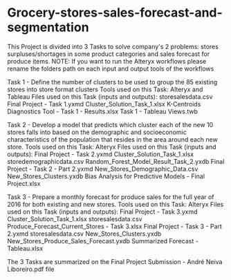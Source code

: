 # Grocery-stores-sales-forecast-and-segmentation
This Project is divided into 3 Tasks to solve company's 2 problems: stores surpluses/shortages in some product categories and sales forecast for produce items.
NOTE: If you want to run the Alteryx workflows please rename the folders path on each input and output tools of the workflows

Task 1 - Define the number of clusters to be used to group the 85 existing stores into store format clusters
  Tools used on this Task: Alteryx and Tableau
  Files used on this Task (inputs and outputs): 
		storesalesdata.csv
    Final Project - Task 1.yxmd
    Cluster_Solution_Task_1.xlsx
    K-Centroids Diagnostics Tool - Task 1 - Results.xlsx
    Task 1 - Tableau Views.twb
    
   
Task 2 - Develop a model that predicts which cluster each of the new 10 stores falls into based on the demographic and socioeconomic characteristics of the population that resides in the area around each new store.
  Tools used on this Task: Alteryx
  Files used on this Task (inputs and outputs):
    Final Project - Task 2.yxmd
    Cluster_Solution_Task_1.xlsx
    storedemographicdata.csv
    Random_Forest_Model_Result_Task_2.yxdb
    Final Project - Task 2 - Part 2.yxmd
    New_Stores_Demographic_Data.csv
    New_Stores_Clusters.yxdb
    Bias Analysis for Predictive Models - Final Project.xlsx

Task 3 - Prepare a monthly forecast for produce sales for the full year of 2016 for both existing and new stores.
  Tools used on this Task: Alteryx
  Files used on this Task (inputs and outputs):
    Final Project - Task 3.yxmd
    Cluster_Solution_Task_1.xlsx
    storesalesdata.csv
    Produce_Forecast_Current_Stores - Task 3.xlsx
    Final Project - Task 3 - Part 2.yxmd
    storesalesdata.csv
    New_Stores_Clusters.yxdb
    New_Stores_Produce_Sales_Forecast.yxdb
    Summarized Forecast - Tableau.xlsx

The 3 Tasks are summarized on the Final Project Submission - André Neiva Liboreiro.pdf file

